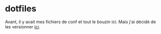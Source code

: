 # dotfiles

Avant, il y avait mes fichiers de conf et tout le bouzin ici. Mais j'ai décidé
de les versionner [ici](http://github.com/romaintb/dotfiles).
